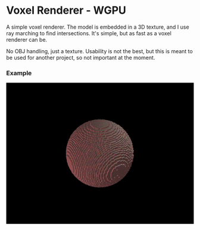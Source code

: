 # Voxel Renderer - WGPU

A simple voxel renderer. The model is embedded in a 3D texture, and I use ray marching to find intersections. It's simple, but as fast as a voxel renderer can be.

No OBJ handling, just a texture. Usability is not the best, but this is meant to be used for another project, so not important at the moment.

### Example
![gol](https://github.com/javirk/voxel-renderer/blob/master/images_readme/sample.gif)